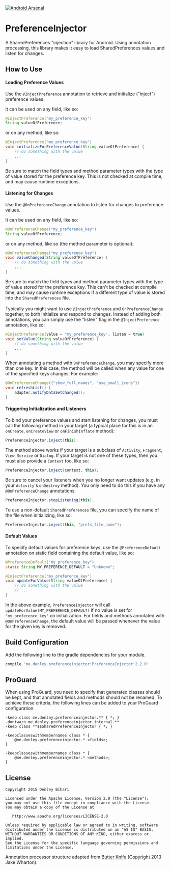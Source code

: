 [![Android Arsenal](https://img.shields.io/badge/Android%20Arsenal-PreferenceInjector-brightgreen.svg?style=flat)](https://android-arsenal.com/details/1/1569)

# PreferenceInjector
A SharedPreferences "injection" library for Android. Using annotation processing, this library makes it easy to load SharedPreferences values and listen for changes.


How to Use
-------

#### Loading Preference Values
Use the `@InjectPreference` annotation to retrieve and initialize ("inject") preference values.

It can be used on any field, like so:
```java
@InjectPreference("my_preference_key")
String valueOfPreference;
```

or on any method, like so:
```java
@InjectPreference("my_preference_key")
void initializeForPreferenceValue(String valueOfPreference) {
    // do something with the value
    ...
}
```

Be sure to match the field types and method parameter types with the type of value stored for the preference key. This is not checked at compile time, and may cause runtime exceptions.

#### Listening for Changes
Use the `@OnPreferenceChange` annotation to listen for changes to preference values.

It can be used on any field, like so:
```java
@OnPreferenceChange("my_preference_key")
String valueOfPreference;
```

or on any method, like so (the method parameter is optional):
```java
@OnPreferenceChange("my_preference_key")
void valueChanged(String valueOfPreference) {
    // do something with the value
    ...
}
```

Be sure to match the field types and method parameter types with the type of value stored for the preference key. This can't be checked at compile time, and may cause runtime exceptions if a different type of value is stored into the `SharedPreferences` file.
<br/><br/>
Typically you might want to use `@InjectPreference` and `OnPreferenceChange` together, to both initialize and respond to changes. Instead of adding both annotations, you can simply use the "listen" flag in the `@InjectPreference` annotation, like so:
```java
@InjectPreference(value = "my_preference_key", listen = true)
void setValue(String valueOfPreference) {
    // do something with the value
    ...
}
```

When annotating a method with `OnPreferenceChange`, you may specify more than one key. In this case, the method will be called when any value for one of the specified keys changes. For example:
```java
@OnPreferenceChange({"show_full_names", "use_small_icons"})
void refreshList() {
    adapter.notifyDataSetChanged();
}
```

#### Triggering Initialization and Listeners
To bind your preference values and start listening for changes, you must call the following method in your target (a typical place for this is in an `onCreate`, `onCreateView` or `onFinishInflate` method):
```java
PreferenceInjector.inject(this);
```

The method above works if your target is a subclass of `Activity`, `Fragment`, `View`, `Service` or `Dialog`. If your target is not one of these types, then you must also provide a `Context` too, like so:
```java
PreferenceInjector.inject(context, this);
```

Be sure to cancel your listeners when you no longer want updates (e.g. in your `Activity`'s `onDestroy` method). You only need to do this if you have any `@OnPreferenceChange` annotations.
```java
PreferenceInjector.stopListening(this);
```

To use a non-default `SharedPreferences` file, you can specify the name of the file when initializing, like so:
```java
PreferenceInjector.inject(this, "prefs_file_name");
```

#### Default Values
To specify default values for preference keys, use the `@PreferenceDefault` annotation on static field containing the default value, like so:
```java
@PreferenceDefault("my_preference_key")
static String MY_PREFERENCE_DEFAULT = "Unknown";

@InjectPreference("my_preference_key")
void updateForValue(String valueOfPreference) {
    // do something with the value
    // ...
}
```

In the above example, `PreferenceInjector` will call `updateForValue(MY_PREFERENCE_DEFAULT)` if no value is set for `"my_preference_key"` on initialization. For fields and methods annotated with `@OnPreferenceChange`, the default value will be passed whenever the value for the given key is removed.

Build Configuration
--------

Add the following line to the gradle dependencies for your module.
```groovy
compile 'me.denley.preferenceinjector:PreferenceInjector:2.2.0'
```

ProGuard
--------

When using ProGuard, you need to specify that generated classes should be kept, and that annotated fields and methods should not be renamed. To achieve these criteria, the following lines can be added to your ProGuard configuration:

```
-keep class me.denley.preferenceinjector.** { *; }
-dontwarn me.denley.preferenceinjector.internal.**
-keep class **$$SharedPreferenceInjector { *; }

-keepclasseswithmembernames class * {
    @me.denley.preferenceinjector.* <fields>;
}

-keepclasseswithmembernames class * {
    @me.denley.preferenceinjector.* <methods>;
}
```


License
-------

    Copyright 2015 Denley Bihari

    Licensed under the Apache License, Version 2.0 (the "License");
    you may not use this file except in compliance with the License.
    You may obtain a copy of the License at

       http://www.apache.org/licenses/LICENSE-2.0

    Unless required by applicable law or agreed to in writing, software
    distributed under the License is distributed on an "AS IS" BASIS,
    WITHOUT WARRANTIES OR CONDITIONS OF ANY KIND, either express or implied.
    See the License for the specific language governing permissions and
    limitations under the License.

Annotation processor structure adapted from [Butter Knife](https://github.com/JakeWharton/butterknife) (Copyright 2013 Jake Wharton).
